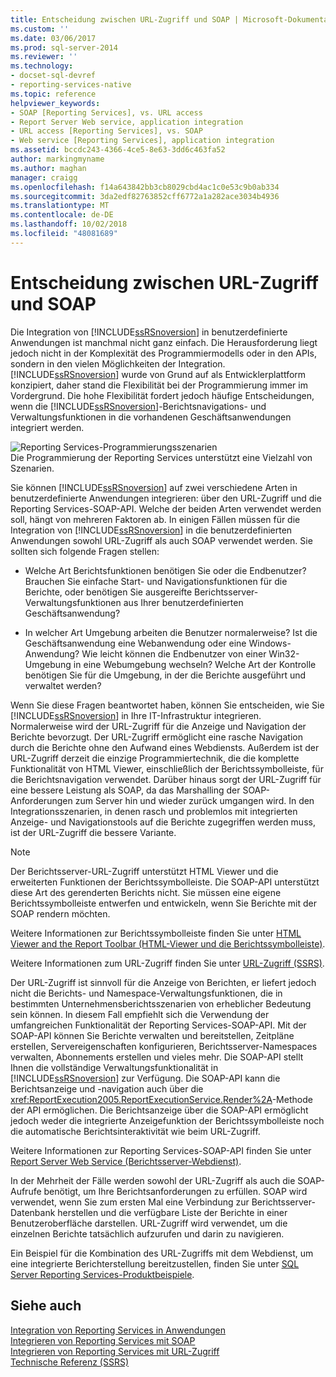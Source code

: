 ```yaml
---
title: Entscheidung zwischen URL-Zugriff und SOAP | Microsoft-Dokumentation
ms.custom: ''
ms.date: 03/06/2017
ms.prod: sql-server-2014
ms.reviewer: ''
ms.technology:
- docset-sql-devref
- reporting-services-native
ms.topic: reference
helpviewer_keywords:
- SOAP [Reporting Services], vs. URL access
- Report Server Web service, application integration
- URL access [Reporting Services], vs. SOAP
- Web service [Reporting Services], application integration
ms.assetid: bccdc243-4366-4ce5-8e63-3dd6c463fa52
author: markingmyname
ms.author: maghan
manager: craigg
ms.openlocfilehash: f14a643842bb3cb8029cbd4ac1c0e53c9b0ab334
ms.sourcegitcommit: 3da2edf82763852cff6772a1a282ace3034b4936
ms.translationtype: MT
ms.contentlocale: de-DE
ms.lasthandoff: 10/02/2018
ms.locfileid: "48081689"
---
```

# <a name="choosing-between-url-access-and-soap"></a>Entscheidung zwischen URL-Zugriff und SOAP
  Die Integration von [!INCLUDE[ssRSnoversion](../../includes/ssrsnoversion-md.md)] in benutzerdefinierte Anwendungen ist manchmal nicht ganz einfach. Die Herausforderung liegt jedoch nicht in der Komplexität des Programmiermodells oder in den APIs, sondern in den vielen Möglichkeiten der Integration. [!INCLUDE[ssRSnoversion](../../includes/ssrsnoversion-md.md)] wurde von Grund auf als Entwicklerplattform konzipiert, daher stand die Flexibilität bei der Programmierung immer im Vordergrund. Die hohe Flexibilität fordert jedoch häufige Entscheidungen, wenn die [!INCLUDE[ssRSnoversion](../../includes/ssrsnoversion-md.md)]-Berichtsnavigations- und Verwaltungsfunktionen in die vorhandenen Geschäftsanwendungen integriert werden.  
  
 ![Reporting Services-Programmierungsszenarien](../../../2014/reporting-services/media/bk-ext-04.gif "Reporting Services-Programmierungsszenarien")  
Die Programmierung der Reporting Services unterstützt eine Vielzahl von Szenarien.  
  
 Sie können [!INCLUDE[ssRSnoversion](../../includes/ssrsnoversion-md.md)] auf zwei verschiedene Arten in benutzerdefinierte Anwendungen integrieren: über den URL-Zugriff und die Reporting Services-SOAP-API. Welche der beiden Arten verwendet werden soll, hängt von mehreren Faktoren ab. In einigen Fällen müssen für die Integration von [!INCLUDE[ssRSnoversion](../../includes/ssrsnoversion-md.md)] in die benutzerdefinierten Anwendungen sowohl URL-Zugriff als auch SOAP verwendet werden. Sie sollten sich folgende Fragen stellen:  
  
-   Welche Art Berichtsfunktionen benötigen Sie oder die Endbenutzer? Brauchen Sie einfache Start- und Navigationsfunktionen für die Berichte, oder benötigen Sie ausgereifte Berichtsserver-Verwaltungsfunktionen aus Ihrer benutzerdefinierten Geschäftsanwendung?  
  
-   In welcher Art Umgebung arbeiten die Benutzer normalerweise? Ist die Geschäftsanwendung eine Webanwendung oder eine Windows-Anwendung? Wie leicht können die Endbenutzer von einer Win32-Umgebung in eine Webumgebung wechseln? Welche Art der Kontrolle benötigen Sie für die Umgebung, in der die Berichte ausgeführt und verwaltet werden?  
  
 Wenn Sie diese Fragen beantwortet haben, können Sie entscheiden, wie Sie [!INCLUDE[ssRSnoversion](../../includes/ssrsnoversion-md.md)] in Ihre IT-Infrastruktur integrieren. Normalerweise wird der URL-Zugriff für die Anzeige und Navigation der Berichte bevorzugt. Der URL-Zugriff ermöglicht eine rasche Navigation durch die Berichte ohne den Aufwand eines Webdiensts. Außerdem ist der URL-Zugriff derzeit die einzige Programmiertechnik, die die komplette Funktionalität von HTML Viewer, einschließlich der Berichtssymbolleiste, für die Berichtsnavigation verwendet. Darüber hinaus sorgt der URL-Zugriff für eine bessere Leistung als SOAP, da das Marshalling der SOAP-Anforderungen zum Server hin und wieder zurück umgangen wird. In den Integrationsszenarien, in denen rasch und problemlos mit integrierten Anzeige- und Navigationstools auf die Berichte zugegriffen werden muss, ist der URL-Zugriff die bessere Variante.  
  
> [!NOTE]  
>  Der Berichtsserver-URL-Zugriff unterstützt HTML Viewer und die erweiterten Funktionen der Berichtssymbolleiste. Die SOAP-API unterstützt diese Art des gerenderten Berichts nicht. Sie müssen eine eigene Berichtssymbolleiste entwerfen und entwickeln, wenn Sie Berichte mit der SOAP rendern möchten.  
  
 Weitere Informationen zur Berichtssymbolleiste finden Sie unter [HTML Viewer and the Report Toolbar (HTML-Viewer und die Berichtssymbolleiste)](../html-viewer-and-the-report-toolbar.md).  
  
 Weitere Informationen zum URL-Zugriff finden Sie unter [URL-Zugriff &#40;SSRS&#41;](../url-access-ssrs.md).  
  
 Der URL-Zugriff ist sinnvoll für die Anzeige von Berichten, er liefert jedoch nicht die Berichts- und Namespace-Verwaltungsfunktionen, die in bestimmten Unternehmensberichtsszenarien von erheblicher Bedeutung sein können. In diesem Fall empfiehlt sich die Verwendung der umfangreichen Funktionalität der Reporting Services-SOAP-API. Mit der SOAP-API können Sie Berichte verwalten und bereitstellen, Zeitpläne erstellen, Servereigenschaften konfigurieren, Berichtsserver-Namespaces verwalten, Abonnements erstellen und vieles mehr. Die SOAP-API stellt Ihnen die vollständige Verwaltungsfunktionalität in [!INCLUDE[ssRSnoversion](../../includes/ssrsnoversion-md.md)] zur Verfügung. Die SOAP-API kann die Berichtsanzeige und -navigation auch über die <xref:ReportExecution2005.ReportExecutionService.Render%2A>-Methode der API ermöglichen. Die Berichtsanzeige über die SOAP-API ermöglicht jedoch weder die integrierte Anzeigefunktion der Berichtssymbolleiste noch die automatische Berichtsinteraktivität wie beim URL-Zugriff.  
  
 Weitere Informationen zur Reporting Services-SOAP-API finden Sie unter [Report Server Web Service (Berichtsserver-Webdienst)](../report-server-web-service/report-server-web-service.md).  
  
 In der Mehrheit der Fälle werden sowohl der URL-Zugriff als auch die SOAP-Aufrufe benötigt, um Ihre Berichtsanforderungen zu erfüllen. SOAP wird verwendet, wenn Sie zum ersten Mal eine Verbindung zur Berichtsserver-Datenbank herstellen und die verfügbare Liste der Berichte in einer Benutzeroberfläche darstellen. URL-Zugriff wird verwendet, um die einzelnen Berichte tatsächlich aufzurufen und darin zu navigieren.  
  
 Ein Beispiel für die Kombination des URL-Zugriffs mit dem Webdienst, um eine integrierte Berichterstellung bereitzustellen, finden Sie unter [SQL Server Reporting Services-Produktbeispiele](http://go.microsoft.com/fwlink/?LinkId=177889).  
  
## <a name="see-also"></a>Siehe auch  
 [Integration von Reporting Services in Anwendungen](../../../2014/reporting-services/application-integration/integrating-reporting-services-into-applications.md)   
 [Integrieren von Reporting Services mit SOAP](../application-integration/integrating-reporting-services-using-soap.md)   
 [Integrieren von Reporting Services mit URL-Zugriff](../application-integration/integrating-reporting-services-using-url-access.md)   
 [Technische Referenz (SSRS)](../../../2014/reporting-services/technical-reference-ssrs.md)  
  
  
